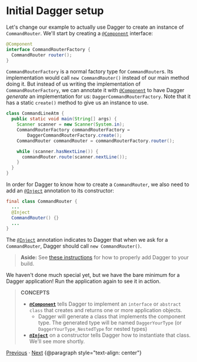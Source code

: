 # Initial Dagger setup

Let's change our example to actually use Dagger to create an instance of
`CommandRouter`. We'll start by creating a [`@Component`] interface:

```java
@Component
interface CommandRouterFactory {
  CommandRouter router();
}
```

`CommandRouterFactory` is a normal factory type for `CommandRouter`s. Its
implementation would call `new CommandRouter()` instead of our main method doing
it. But instead of us writing the implementation of `CommandRouterFactory`, we
can annotate it with [`@Component`] to have Dagger _generate_ an implementation
for us: `DaggerCommandRouterFactory`. Note that it has a static `create()`
method to give us an instance to use.

```java
class CommandLineAtm {
  public static void main(String[] args) {
    Scanner scanner = new Scanner(System.in);
    CommandRouterFactory commandRouterFactory =
        DaggerCommandRouterFactory.create();
    CommandRouter commandRouter = commandRouterFactory.router();

    while (scanner.hasNextLine()) {
      commandRouter.route(scanner.nextLine());
    }
  }
}
```

In order for Dagger to know how to create a `CommandRouter`, we also need to add
an [`@Inject`] annotation to its constructor:

```java
final class CommandRouter {
  ...
  @Inject
  CommandRouter() {}
  ...
}
```

The [`@Inject`] annotation indicates to Dagger that when we ask for a
`CommandRouter`, Dagger should call `new CommandRouter()`.

> **Aside:** See [these instructions] for how to properly add Dagger to your
> build.

[these instructions]: https://github.com/google/dagger#installation

We haven't done much special yet, but we have the bare minimum for a Dagger
application! Run the application again to see it in action.

> **CONCEPTS**
>
> *   **[`@Component`]** tells Dagger to implement an `interface` or `abstract
>     class` that creates and returns one or more application objects.
>     *   Dagger will generate a class that implements the component type. The
>         generated type will be named `DaggerYourType` (or
>         `DaggerYourType_NestedType` for nested types)
> *   **[`@Inject`]** on a constructor tells Dagger how to instantiate that
>     class. We'll see more shortly.

[Previous](01-setup) · [Next](03-first-command)
{@paragraph style="text-align: center"}

[`@Component`]: https://dagger.dev/api/latest/dagger/Component.html
[`@Inject`]: http://docs.oracle.com/javaee/7/api/javax/inject/Inject.html
